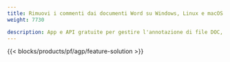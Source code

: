 ```yaml
---
title: Rimuovi i commenti dai documenti Word su Windows, Linux e macOS 
weight: 7730

description: App e API gratuite per gestire l'annotazione di file DOC, DOCX, DOCM, DOTM, RTF, DOT e ODT
---
```


{{< blocks/products/pf/agp/feature-solution >}} 

